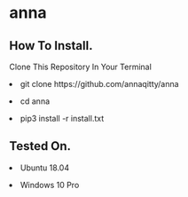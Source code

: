 # anna

<H2>How To Install.</H2><p><p>
Clone This Repository In Your Terminal<p>
<li>git clone https://github.com/annaqitty/anna<p></li>
<li>cd anna<p></li>
<li>pip3 install -r install.txt<p></li>

<H2>Tested On.</H2><p>
<li>Ubuntu 18.04<p></li>
<li>Windows 10 Pro</li>
